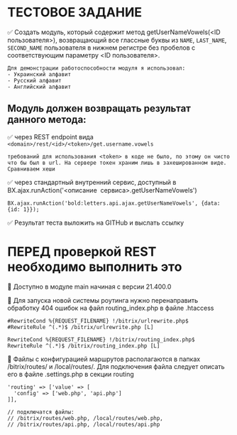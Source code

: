 # ТЕСТОВОЕ ЗАДАНИЕ

:white_check_mark: Создать модуль, который содержит метод getUserNameVowels(<ID пользователя>), возвращающий все глассные буквы из `NAME`, `LAST_NAME`, `SECOND_NAME` пользователя в нижнем регистре без пробелов с соответствующим параметру <ID пользователя>.
```
Для демонстрации работоспособности модуля я использовал:
- Украинский алфавит
- Русский алфавит
- Английский алфавит
```

## Mодуль должен возвращать результат данного метода:

:white_check_mark: через REST endpoint вида `<domain>/rest/<id>/<token>/get.username.vowels` 
```
требований для использования <token> в коде не было, по этому он чисто что бы был в url. На сервере токен храним лишь в захешированном виде. Сравниваем хеши
```

:white_check_mark: через стандартный внутренний сервис, доступный в BX.ajax.runAction('<описание  сервиса>.getUserNameVowels')
```
BX.ajax.runAction('bold:letters.api.ajax.getUserNameVowels', {data:{id: 1}});
```

:white_check_mark: Результат теста выложить на GITHub  и выслать ссылку

# ПЕРЕД проверкой REST необходимо выполнить это

:black_square_button: Доступно в модуле main начиная с версии 21.400.0

:black_square_button: Для запуска новой системы роутинга нужно перенаправить обработку 404 ошибок на файл routing_index.php в файле .htaccess

```
#RewriteCond %{REQUEST_FILENAME} !/bitrix/urlrewrite.php$
#RewriteRule ^(.*)$ /bitrix/urlrewrite.php [L]

RewriteCond %{REQUEST_FILENAME} !/bitrix/routing_index.php$
RewriteRule ^(.*)$ /bitrix/routing_index.php [L]
```

:black_square_button: Файлы с конфигурацией маршрутов располагаются в папках /bitrix/routes/ и /local/routes/. Для подключения файла следует описать его в файле .settings.php в секции routing

```
'routing' => ['value' => [
  'config' => ['web.php', 'api.php']
]], 

// подключатся файлы:
// /bitrix/routes/web.php, /local/routes/web.php,  
// /bitrix/routes/api.php, /local/routes/api.php
```
